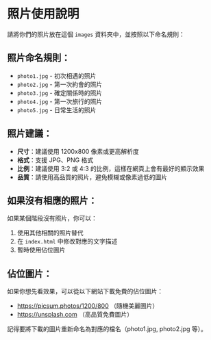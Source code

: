 # 照片使用說明

請將你們的照片放在這個 `images` 資料夾中，並按照以下命名規則：

## 照片命名規則：
- `photo1.jpg` - 初次相遇的照片
- `photo2.jpg` - 第一次約會的照片  
- `photo3.jpg` - 確定關係時的照片
- `photo4.jpg` - 第一次旅行的照片
- `photo5.jpg` - 日常生活的照片

## 照片建議：
- **尺寸**：建議使用 1200x800 像素或更高解析度
- **格式**：支援 JPG、PNG 格式
- **比例**：建議使用 3:2 或 4:3 的比例，這樣在網頁上會有最好的顯示效果
- **品質**：請使用高品質的照片，避免模糊或像素過低的圖片

## 如果沒有相應的照片：
如果某個階段沒有照片，你可以：
1. 使用其他相關的照片替代
2. 在 `index.html` 中修改對應的文字描述
3. 暫時使用佔位圖片

## 佔位圖片：
如果你想先看效果，可以從以下網站下載免費的佔位圖片：
- https://picsum.photos/1200/800 （隨機美麗圖片）
- https://unsplash.com （高品質免費圖片）

記得要將下載的圖片重新命名為對應的檔名（photo1.jpg, photo2.jpg 等）。
